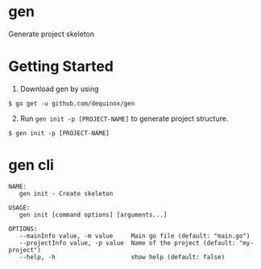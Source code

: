 # gen
Generate project skeleton

# Getting Started

1. Download gen by using
```shell
$ go get -u github.com/dequinox/gen
```
2. Run `gen init -p [PROJECT-NAME]` to generate project structure.

```shell
$ gen init -p [PROJECT-NAME]
```

# gen cli 
```shell
NAME:
   gen init - Create skeleton

USAGE:
   gen init [command options] [arguments...]

OPTIONS:
   --mainInfo value, -m value     Main go file (default: "main.go")
   --projectInfo value, -p value  Name of the project (default: "my-project")
   --help, -h                     show help (default: false)
```